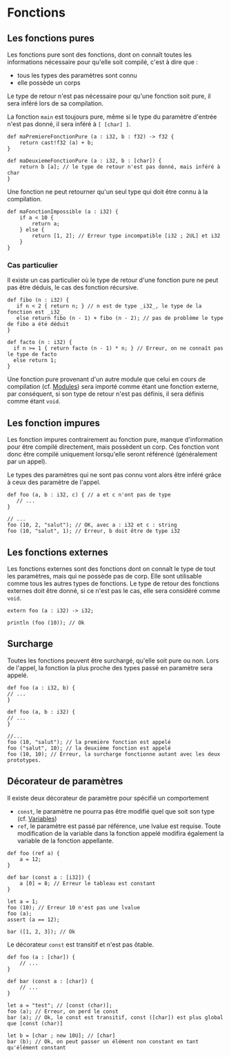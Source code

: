 # Fonctions 

## Les fonctions pures 

Les fonctions pure sont des fonctions, dont on connaît toutes les informations nécessaire pour qu'elle soit compilé, c'est à dire que : 
- tous les types des paramètres sont connu
- elle possède un corps

Le type de retour n'est pas nécessaire pour qu'une fonction soit pure, il sera inféré lors de sa compilation.

La fonction `main` est toujours pure, même si le type du paramètre d'entrée n'est pas donné, il sera inféré à `[ [char] ]`.

```ymir
def maPremiereFonctionPure (a : i32, b : f32) -> f32 {
	return cast!f32 (a) + b;
}

def maDeuxiemeFonctionPure (a : i32, b : [char]) {
	return b [a]; // le type de retour n'est pas donné, mais inféré à char
}
```

Une fonction ne peut retourner qu'un seul type qui doit être connu à la compilation.

```ymir
def maFonctionImpossible (a : i32) {
	if a < 10 {
		return a;
	} else {
		return [1, 2]; // Erreur type incompatible [i32 ; 2UL] et i32
	}
}
```

### Cas particulier 

Il existe un cas particulier où le type de retour d'une fonction pure ne peut pas être déduis, le cas des fonction récursive.

```ymir
def fibo (n : i32) {
   if n < 2 { return n; } // n est de type _i32_, le type de la fonction est _i32_
   else return fibo (n - 1) + fibo (n - 2); // pas de problème le type de fibo a été déduit
}

def facto (n : i32) {
  if n >= 1 { return facto (n - 1) * n; } // Erreur, on ne connaît pas le type de facto
  else return 1;
}
```

Une fonction pure provenant d'un autre module que celui en cours de compilation (cf. [Modules](modules/main.md)) sera importé comme étant une fonction externe, par conséquent, si son type de retour n'est pas définis, il sera définis comme étant `void`.

## Les fonction impures 

Les fonction impures contrairement au fonction pure, manque d'information pour être compilé directement, mais possèdent un corp. Ces fonction vont donc être compilé uniquement lorsqu'elle seront référencé (généralement par un appel).

Le types des paramètres qui ne sont pas connu vont alors être inféré grâce à ceux des paramètre de l'appel. 

```ymir
def foo (a, b : i32, c) { // a et c n'ont pas de type
   // ...
} 

// ...
foo (10, 2, "salut"); // OK, avec a : i32 et c : string
foo (10, "salut", 1); // Erreur, b doit être de type i32
```

## Les fonctions externes

Les fonctions externes sont des fonctions dont on connaît le type de tout les paramètres, mais qui ne possède pas de corp. Elle sont utilisable comme tous les autres types de fonctions. Le type de retour des fonctions externes doit être donné, si ce n'est pas le cas, elle sera considéré comme `void`.

```ymir
extern foo (a : i32) -> i32; 

println (foo (10)); // Ok

```
## Surcharge

Toutes les fonctions peuvent être surchargé, qu'elle soit pure ou non. Lors de l'appel, la fonction la plus proche des types passé en paramètre sera appelé.

```ymir
def foo (a : i32, b) {
// ...
}

def foo (a, b : i32) {
// ...
}

//...
foo (10, "salut"); // la première fonction est appelé
foo ("salut", 10); // la deuxième fonction est appelé
foo (10, 10); // Erreur, la surcharge fonctionne autant avec les deux prototypes.
```

## Décorateur de paramètres

Il existe deux décorateur de paramètre pour spécifié un comportement 
- `const`, le paramètre ne pourra pas être modifié quel que soit son type (cf. [Variables](expressions/variables.md))
- `ref`, le paramètre est passé par référence, une lvalue est requise. Toute modification de la variable dans la fonction appelé modifira également la variable de la fonction appellante.

```ymir
def foo (ref a) {
	a = 12;
}

def bar (const a : [i32]) {
	a [0] = 8; // Erreur le tableau est constant
}

let a = 1;
foo (10); // Erreur 10 n'est pas une lvalue
foo (a);
assert (a == 12);

bar ([1, 2, 3]); // Ok
```

Le décorateur `const` est transitif et n'est pas ôtable.

```ymir
def foo (a : [char]) {
	// ...
}

def bar (const a : [char]) {
    // ...
}

let a = "test"; // [const (char)];
foo (a); // Erreur, on perd le const
bar (a); // Ok, le const est transitif, const ([char]) est plus global que [const (char)]

let b = [char ; new 10U]; // [char]
bar (b); // Ok, on peut passer un élément non constant en tant qu'élément constant
```

